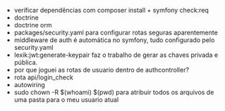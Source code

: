 - verificar dependências com composer install + symfony check:req
- doctrine
- doctrine orm
- packages/security.yaml para configurar rotas seguras aparentemente
- middleware de auth é automática no symfony, tudo configurado pelo security.yaml
- lexik:jwt:generate-keypair faz o trabalho de gerar as chaves privada e pública.
- por que joguei as rotas de usuario dentro de authcontroller?
- rota api/login_check
- autowiring
- sudo chown -R $(whoami) $(pwd) para atribuir todos os arquivos de uma pasta para o meu usuario atual